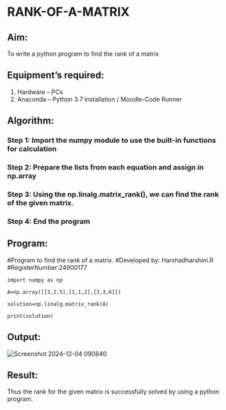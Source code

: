 # RANK-OF-A-MATRIX
## Aim:
To write a python program to find the rank of a matrix
## Equipment’s required:
1. 	Hardware – PCs
2. 	Anaconda – Python 3.7 Installation / Moodle-Code Runner
## Algorithm:
### Step 1: Import the numpy module to use the built-in functions for calculation
### Step 2: Prepare the lists from each equation and assign in np.array
### Step 3: Using the np.linalg.matrix_rank(), we can find the rank of the given matrix.
### Step 4: End the program
## Program:
#Program to find the rank of a matrix.
#Developed by: Harshadharshini.R
#RegisterNumber:24900177
```
import numpy as np

A=np.array([[3,2,5],[1,1,2],[3,3,6]])

solution=np.linalg.matrix_rank(A)

print(solution)
```
## Output:
![Screenshot 2024-12-04 090640](https://github.com/user-attachments/assets/5c8a0103-02a4-47db-9f0f-e6f60ef3000c)

## Result:
Thus the rank for the given matrix is successfully solved by  using a python program.

